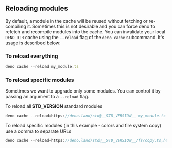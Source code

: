 ## Reloading modules

By default, a module in the cache will be reused without fetching or
re-compiling it. Sometimes this is not desirable and you can force deno to
refetch and recompile modules into the cache. You can invalidate your local
`DENO_DIR` cache using the `--reload` flag of the `deno cache` subcommand. It's
usage is described below:

### To reload everything

```ts
deno cache --reload my_module.ts
```

### To reload specific modules

Sometimes we want to upgrade only some modules. You can control it by passing an
argument to a `--reload` flag.

To reload all **STD_VERSION** standard modules

```ts
deno cache --reload=https://deno.land/std@__STD_VERSION__ my_module.ts
```

To reload specific modules (in this example - colors and file system copy) use a
comma to separate URLs

```ts
deno cache --reload=https://deno.land/std@__STD_VERSION__/fs/copy.ts,https://deno.land/std@__STD_VERSION__/fmt/colors.ts my_module.ts
```

<!-- Should this be part of examples? -->
